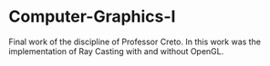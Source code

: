 # Computer-Graphics-I
Final work of the discipline of Professor Creto. In this work was the implementation of Ray Casting with and without OpenGL.

